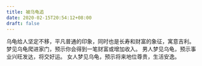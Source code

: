 ```yaml
---
title: 被乌龟追
date: 2020-02-15T20:54:12+08:00
draft: false
---
```


乌龟给人坚定不移，平凡普通的印象，同时也是长寿和财富的象征，寓意吉利。
梦见乌龟爬进家门，预示你会得到一笔财富或增加收入。
男人梦见乌龟，预示事业兴旺发达，将交好运。
女人梦见乌龟，预示将来地位尊贵，生活安逸。
